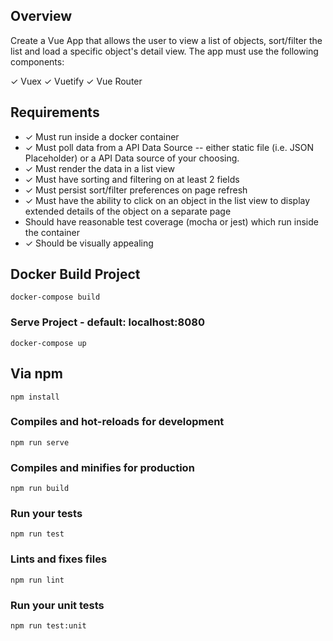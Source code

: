 ## Overview

Create a Vue App that allows the user to view a list of objects, sort/filter the list and load a specific object's detail view. The app must use the following components:

✓ Vuex
✓ Vuetify
✓ Vue Router

## Requirements

- ✓ Must run inside a docker container
- ✓ Must poll data from a API Data Source -- either static file (i.e. JSON Placeholder) or a API Data source of your choosing.
- ✓ Must render the data in a list view
- ✓ Must have sorting and filtering on at least 2 fields
- ✓ Must persist sort/filter preferences on page refresh
- ✓ Must have the ability to click on an object in the list view to display extended details of the object on a separate page
- Should have reasonable test coverage (mocha or jest) which run inside the container
- ✓ Should be visually appealing

## Docker Build Project 
```
docker-compose build
```

### Serve Project - default: localhost:8080 
```
docker-compose up
```


## Via npm
```
npm install
```

### Compiles and hot-reloads for development
```
npm run serve
```

### Compiles and minifies for production
```
npm run build
```

### Run your tests
```
npm run test
```

### Lints and fixes files
```
npm run lint
```

### Run your unit tests
```
npm run test:unit
```

